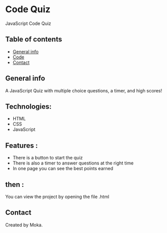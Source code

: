 # Code Quiz

JavaScript Code Quiz

## Table of contents

- [General info](#general-info)
- [Code](#Code)
- [Contact](#contact)

## General info

A JavaScript Quiz with multiple choice questions, a timer, and high scores!

## Technologies:

- HTML
- CSS
- JavaScript

## Features :

- There is a button to start the quiz
- There is also a timer to answer questions at the right time
- In one page you can see the best points earned

## then :

You can view the project by opening the file .html

## Contact

Created by Moka.
